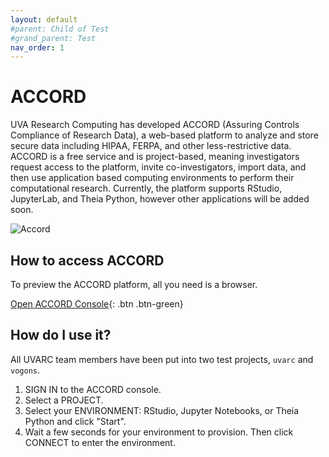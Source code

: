 ```yaml
---
layout: default
#parent: Child of Test
#grand_parent: Test
nav_order: 1
---
```


# ACCORD

UVA Research Computing has developed ACCORD (Assuring Controls Compliance of Research Data), a web-based platform to analyze and store secure data including HIPAA, FERPA, and other less-restrictive data. ACCORD is a free service and is project-based, meaning investigators request access to the platform, invite co-investigators, import data, and then use application based computing environments to perform their computational research. Currently, the platform supports RStudio, JupyterLab, and Theia Python, however other applications will be added soon. 

![Accord](/assets/img/accord_demo.png)

## How to access ACCORD


To preview the ACCORD platform, all you need is a browser. 


[Open ACCORD Console](https://accord.uvarc.io/){: .btn .btn-green}


## How do I use it?

All UVARC team members have been put into two test projects, `uvarc` and `vogons`.

1. SIGN IN to the ACCORD console.
2. Select a PROJECT.
3. Select your ENVIRONMENT: RStudio, Jupyter Notebooks, or Theia Python and click "Start".
4. Wait a few seconds for your environment to provision. Then click CONNECT to enter the environment.


